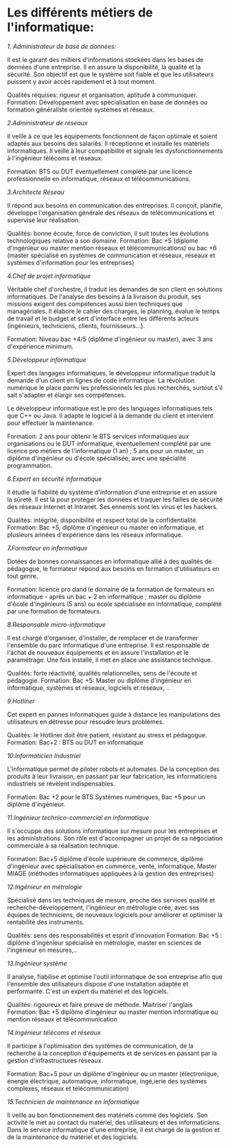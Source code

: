 # Les différents métiers de l'informatique:

*1. Administrateur de base de données:*

Il est le garant des milliers d'informations stockées dans les bases de données d'une entreprise. Il en assure la disponibilité, la qualité et la sécurité. Son objectif est que le système soit fiable et que les utilisateurs puissent y avoir accès rapidement et à tout moment.

Qualités requises: rigueur et organisation, aptitude à communiquer.
Formation: Développement avec spécialisation en base de données ou formation généraliste orientée systèmes et réseaux.


*2.Administrateur de réseaux*

Il veille à ce que les équipements fonctionnent de façon optimale et soient adaptés aux besoins des salariés. Il réceptionne et installe les matériels informatiques. Il veille à leur compatibilité et signale les dysfonctionnements à l'ingénieur télécoms et réseaux.

Formation: BTS ou DUT éventuellement complété par une licence professionnelle en informatique, réseaux et télécommunications.


*3.Architecte Réseau*

Il répond aux besoins en communication des entreprises. Il conçoit, planifie, développe l'organisation générale des réseaux de télécommunications et supervise leur réalisation.

Qualités: bonne écoute, force de conviction, il suit toutes les évolutions technologiques relative à son domaine.
Formation: Bac +5 (diplome d'ingénieur ou master mention réseaux et télécommunications) ou bac +6 (master spécialisé en systèmes de communication et réseaux, réseaux et systèmes d'information pour les entreprises)

*4.Chef de projet informatique*



Véritable chef d'orchestre, il traduit les demandes de son client en solutions informatiques. De l'analyse des besoins à la livraison du produit, ses missions exigent des compétences aussi bien techniques que managériales. Il élabore le cahier des charges, le planning, évalue le temps de travail et le budget et sert d'interface entre les différents acteurs (ingénieurs, techniciens, clients, fournisseurs...). 

Formation: Niveau bac +4/5 (diplôme d'ingénieur ou master), avec 3 ans d'expérience minimum.

*5.Développeur informatique*

Expert des langages informatiques, le développeur informatique traduit la demande d'un client en lignes de code informatique. La révolution numérique le place parmi les professionnels les plus recherchés, surtout s'il sait s'adapter et élargir ses compétences.

Le développeur informatique est le pro des languages informatiques tels que C++ ou Java. Il adapte le logiciel à la demande du client et intervient pour effectuer la maintenance.

Formation: 2 ans pour obtenir le BTS services informatiques aux organisations ou le DUT informatique, éventuellement complété par une licence pro métiers de l'informatique (1 an) ; 5 ans pour un master, un diplôme d'ingénieur ou d'école spécialisée, avec une spécialité programmation.

*6.Expert en sécurité informatique*

Il étudie la fiabilité du système d'information d'une entreprise et en assure la sûreté.
Il est là pour protéger les données et traquer les failles de sécurité des réseaux Internet et Intranet. Ses ennemis sont les virus et les hackers. 

Qualités: intégrité, disponibilité et respect total de la confidentialité.
Formation: Bac +5, diplôme d'ingénieur ou master en informatique, et plusieurs années d'expérience dans les réseaux informatique.

*7.Formateur en informatique*

Dotées de bonnes connaissances en informatique allié à des qualités de pédagogue, le formateur répond aux besoins en formation d'utilisateurs en tout genre.

Formation: licence pro dand le domaine de la formation de formateurs en informatique - après un bac + 2 en informatique ; master ou diplôme d'école d'ingénieurs (5 ans) ou école spécialisée en informatique, complété par une formation de formateurs.

*8.Responsable micro-informatique*

Il est chargé d'organiser, d'installer, de remplacer et de transformer l'ensemble du parc informatique d'une entreprise. Il est responsable de l'achat de nouveaux équipements et en assure l'installation et le paramétrage. Une fois installé, il met en place une assistance technique.

Qualités: forte réactivité, qualités relationnelles, sens de l'écoute et pédagogie.
Formation: Bac +5: Master ou diplôme d'ingénieur en informatique, systèmes et réseaux, logiciels et réseaux, ..

*9.Hotliner*

Cet expert en pannes informatiques guide à distance les manipulations des utilisateurs en détresse pour résoudre leurs problèmes. 

Qualités: le Hotliner doit être patient, résistant au stress et pédagogue.
Formation: Bac+2 : BTS ou DUT en informatique

*10.Informaticien Industriel*

L'informatique permet de piloter robots et automates. De la conception des produits à leur livraison, en passant par leur fabrication, les informaticiens industriels se révèlent indispensables.

Formation: Bac +2 pour le BTS Systèmes numériques, Bac +5 pour un diplôme d'ingénieur.

*11.Ingénieur technico-commercial en informatique*

Il s'occuppe des solutions informatique sur mesure pour les entreprises et les administrations. Son rôle est d'accompagner un projet de sa négociation commerciale à sa réalisation technique. 

Formation: Bac+5 diplôme d'école supérieure de commerce, diplôme d'ingénieur avec spécialisation en commerce, vente, informatique, Master MIAGE (méthodes informatiques appliquées à la gestion des entreprises)

*12.Ingénieur en métrologie*

Spécialisé dans les techniques de mesure, proche des services qualité et recherche-développement, l'ingénieur en métrologie crée, avec ses équipes de techniciens, de nouveaux logiciels pour améliorer et optimiser la rentabilité des instruments.

Qualités: sens des responsabilités et esprit d'innovation
Formation: Bac +5 : diplôme d'ingénieur spécialisé en métrologie, master en sciences de l'ingénieur en mesures,..

*13.Ingénieur système*

Il analyse, fiabilise et optimise l'outil informatique de son entreprise afin que l'ensemble des utilisateurs dispose d'une installation adaptée et performante. C'est un expert du matériel et des logiciels.

Qualités: rigoureux et faire preuve de méthode. Maitriser l'anglais
Formation: Bac +5 diplôme d'ingénieur ou master mention informatique ou mention réseaux et télécommunication

*14.Ingénieur télécoms et réseaux*

Il participe à l'optimisation des systèmes de communication, de la recherche à la conception d'équipements et de services en passant par la gestion d'infrastructures réseaux.

Formation: Bac+5 pour un diplôme d'ingénieur ou un master (électronique, énergie électrique, automatique, informatique, ingé,ierie des systèmes complexes, réseaux et télécommunication)

*15.Technicien de maintenance en informatique*

Il veille au bon fonctionnement des matériels comme des logiciels. Son activité le met au contact du matériel, des utilisateurs et des informaticiens. Dans le service informatique d'une entreprise, il est chargé de la gestion et de la maintenance du matériel et des logiciels.







